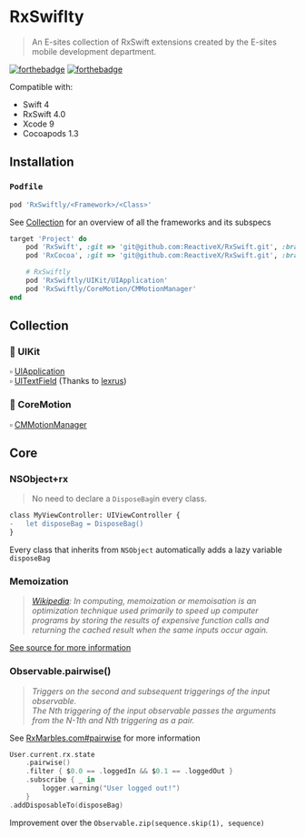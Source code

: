 # RxSwiflty
> An E-sites collection of RxSwift extensions created by the E-sites mobile development department.

[![forthebadge](http://forthebadge.com/images/badges/made-with-swift.svg)](http://forthebadge.com) [![forthebadge](http://forthebadge.com/images/badges/fuck-it-ship-it.svg)](http://forthebadge.com)

Compatible with:

- Swift 4
- RxSwift 4.0
- Xcode 9
- Cocoapods 1.3

## Installation
### `Podfile`
```ruby
pod 'RxSwiftly/<Framework>/<Class>'
```

See [Collection](#collection) for an overview of all the frameworks and its subspecs

```ruby
target 'Project' do
    pod 'RxSwift', :git => 'git@github.com:ReactiveX/RxSwift.git', :branch => 'rxswift4.0-swift4.0'
    pod 'RxCocoa', :git => 'git@github.com:ReactiveX/RxSwift.git', :branch => 'rxswift4.0-swift4.0'

    # RxSwiftly
    pod 'RxSwiftly/UIKit/UIApplication'
    pod 'RxSwiftly/CoreMotion/CMMotionManager'
end
```

## Collection

### 🎨 UIKit
▫️ [UIApplication](Source/UIKit/UIApplication/)    
▫️ [UITextField](Source/UIKit/UITextField/) (Thanks to [lexrus](https://gist.github.com/lexrus))

### 🏇 CoreMotion
▫️ [CMMotionManager](Source/CoreMotion/CMMotionManager/)

## Core

### NSObject+rx
> No need to declare a `DisposeBag`in every class.
 
```diff
class MyViewController: UIViewController {
-	let disposeBag = DisposeBag()
}
```

Every class that inherits from `NSObject` automatically adds a lazy variable `disposeBag`

### Memoization

> _[Wikipedia](https://en.wikipedia.org/wiki/Memoization): In computing, memoization or memoisation is an optimization technique used primarily to speed up computer programs by storing the results of expensive function calls and returning the cached result when the same inputs occur again._

[See source for more information](Source/Core/Memoization.swift)

### Observable.pairwise()
> _Triggers on the second and subsequent triggerings of the input observable.    
> The Nth triggering of the input observable passes the arguments from the N-1th and Nth triggering as a pair._

See [RxMarbles.com#pairwise](http://rxmarbles.com/#pairwise) for more information
 
```swift
User.current.rx.state
    .pairwise()
    .filter { $0.0 == .loggedIn && $0.1 == .loggedOut }
    .subscribe { _ in
        logger.warning("User logged out!")
    }
.addDisposableTo(disposeBag)
```

Improvement over the `Observable.zip(sequence.skip(1), sequence)`